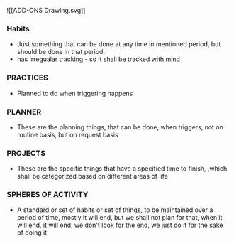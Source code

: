 ![[ADD-ONS Drawing.svg]]
### Habits
- Just something that can be done at any time in mentioned period, but should be done in that period, 
- has irregualar tracking - so it shall be tracked with mind
 
 ### PRACTICES
 - Planned to do when triggering happens

### PLANNER
- These are the planning things, that can be done, when triggers, not on routine basis, but on request basis

### PROJECTS
- These are the specific things that have a specified time to finish, ,which shall be categorized based on different areas of life

### SPHERES OF ACTIVITY
- A standard or set of habits or set of things, to be maintained over a period of time, mostly it will end, but we shall not plan for that, when it will end, it will end, we don't look for the end, we just do it for the sake of doing it